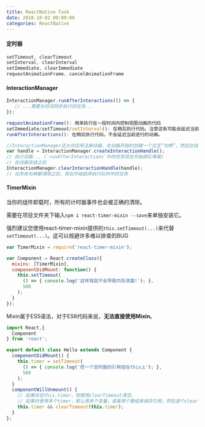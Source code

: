 ```yaml
---
title: ReactNative Task
date: 2018-10-02 09:09:09
categories: ReactNative
---
```

#### 定时器

```js
setTimeout, clearTimeout
setInterval, clearInterval
setImmediate, clearImmediate
requestAnimationFrame, cancelAnimationFrame
```

#### InteractionManager

```js
InteractionManager.runAfterInteractions(() => {
   // ...需要长时间同步执行的任务...
});

requestAnimationFrame(): 用来执行在一段时间内控制视图动画的代码
setImmediate/setTimeout/setInterval(): 在稍后执行代码。注意这有可能会延迟当前正在进行的动画。
runAfterInteractions(): 在稍后执行代码，不会延迟当前进行的动画。

//InteractionManager还允许应用注册动画，在动画开始时创建一个交互“句柄”，然后在结束的时候清除它
var handle = InteractionManager.createInteractionHandle();
// 执行动画... (`runAfterInteractions`中的任务现在开始排队等候)
// 在动画完成之后
InteractionManager.clearInteractionHandle(handle);
// 在所有句柄都清除之后，现在开始依序执行队列中的任务
```

#### TimerMixin

当你的组件卸载时，所有的计时器事件也会被正确的清除。

需要在项目文件夹下输入`npm i react-timer-mixin --save`来单独安装它。

强烈建议您使用react-timer-mixin提供的`this.setTimeout(...)`来代替`setTimeout(...)`。这可以规避许多难以排查的BUG

```js
var TimerMixin = require('react-timer-mixin');

var Component = React.createClass({
  mixins: [TimerMixin],
  componentDidMount: function() {
    this.setTimeout(
      () => { console.log('这样我就不会导致内存泄露!'); },
      500
    );
  }
});
```

Mixin属于ES5语法，对于ES6代码来说，**无法直接使用Mixin**。

```js
import React,{
  Component
} from 'react';

export default class Hello extends Component {
  componentDidMount() {
    this.timer = setTimeout(
      () => { console.log('把一个定时器的引用挂在this上'); },
      500
    );
  }
  componentWillUnmount() {
    // 如果存在this.timer，则使用clearTimeout清空。
    // 如果你使用多个timer，那么用多个变量，或者用个数组来保存引用，然后逐个clear
    this.timer && clearTimeout(this.timer);
  }
};
```



